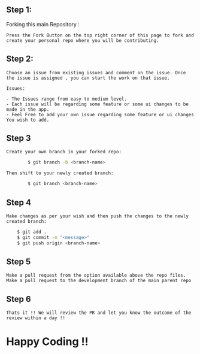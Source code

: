 ## Step 1:

Forking this main Repository :

    Press the Fork Button on the top right corner of this page to fork and create your personal repo where you will be contributing.

## Step 2:

    Choose an issue from existing issues and comment on the issue. Once the issue is assigned , you can start the work on that issue.

    Issues: 

    - The Issues range from easy to medium level.
    - Each issue will be regarding some feature or some ui changes to be made in the app.
    - Feel Free to add your own issue regarding some feature or ui changes You wish to add.

## Step 3

    Create your own branch in your forked repo:
```bash
        $ git branch -b <branch-name>
```

    Then shift to your newly created branch:

```bash
        $ git branch <branch-name>
```

## Step 4 

    Make changes as per your wish and then push the changes to the newly created branch:

```bash
    $ git add .
    $ git commit -m "<message>"
    $ git push origin <branch-name>
```

## Step 5

    Make a pull request from the option available above the repo files. Make a pull request to the development branch of the main parent repo

## Step 6

    Thats it !! We will review the PR and let you know the outcome of the review within a day !!


# Happy Coding !!